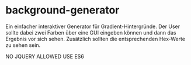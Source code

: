 # background-generator

Ein einfacher interaktiver Generator für Gradient-Hintergründe. 
Der User sollte dabei zwei Farben über eine GUI eingeben können und dann
das Ergebnis vor sich sehen. Zusätzlich sollten die entsprechenden Hex-Werte 
zu sehen sein.

NO JQUERY ALLOWED
USE ES6